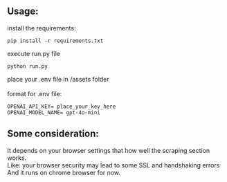 ## Usage:
install the requirements: <br>
```
pip install -r requirements.txt
```
execute run.py file <br>
```
python run.py
```

place your .env file in /assets folder <br>
<br>
format for .env file:<br>
```
OPENAI_API_KEY= place_your_key_here
OPENAI_MODEL_NAME= gpt-4o-mini
```
## Some consideration:
It depends on your browser settings that how well the scraping section works. <br>
Like: your browser security may lead to some SSL and handshaking errors<br>
And it runs on chrome browser for now.

